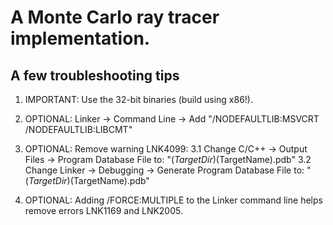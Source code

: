 ﻿# A Monte Carlo ray tracer implementation.

## A few troubleshooting tips
1. IMPORTANT: Use the 32-bit binaries (build using x86!).

2. OPTIONAL: Linker -> Command Line -> Add "/NODEFAULTLIB:MSVCRT /NODEFAULTLIB:LIBCMT"

3. OPTIONAL: Remove warning LNK4099: 
	3.1 Change C/C++ -> Output Files -> Program Database File to: 
		"$(TargetDir)$(TargetName).pdb"
	3.2 Change Linker -> Debugging -> Generate Program Database File to: 
		"$(TargetDir)$(TargetName).pdb"

4. OPTIONAL: Adding /FORCE:MULTIPLE to the Linker command line helps remove errors LNK1169 and LNK2005.